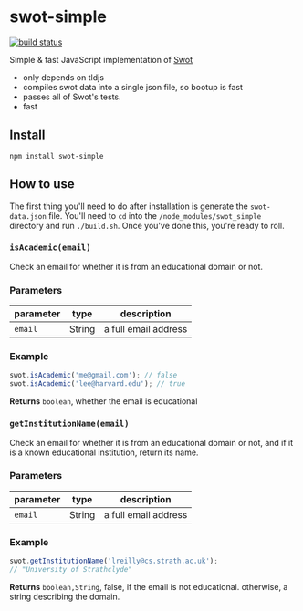 # swot-simple

[![build status](https://secure.travis-ci.org/mapbox/swot-simple.png)](http://travis-ci.org/mapbox/swot-simple)

Simple & fast JavaScript implementation of [Swot](https://github.com/leereilly/swot)

* only depends on tldjs
* compiles swot data into a single json file, so bootup is fast
* passes all of Swot's tests.
* fast

## Install

    npm install swot-simple

## How to use
The first thing you'll need to do after installation is generate the `swot-data.json` file. You'll need to `cd` into the `/node_modules/swot_simple` directory and run `./build.sh`. Once you've done this, you're ready to roll.

### `isAcademic(email)`

Check an email for whether it is from an educational domain or not.


### Parameters

| parameter | type   | description          |
| --------- | ------ | -------------------- |
| `email`   | String | a full email address |


### Example

```js
swot.isAcademic('me@gmail.com'); // false
swot.isAcademic('lee@harvard.edu'); // true
```


**Returns** `boolean`, whether the email is educational


### `getInstitutionName(email)`

Check an email for whether it is from an educational domain or not,
and if it is a known educational institution, return its name.


### Parameters

| parameter | type   | description          |
| --------- | ------ | -------------------- |
| `email`   | String | a full email address |


### Example

```js
swot.getInstitutionName('lreilly@cs.strath.ac.uk');
// "University of Strathclyde"
```


**Returns** `boolean,String`, false, if the email is not educational. otherwise, a string describing the domain.

